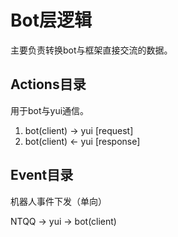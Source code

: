 # Bot层逻辑

主要负责转换bot与框架直接交流的数据。

## Actions目录

用于bot与yui通信。

1. bot(client) -> yui [request]
2. bot(client) <- yui [response]

## Event目录

机器人事件下发（单向）

NTQQ -> yui -> bot(client)